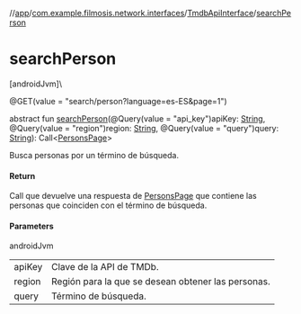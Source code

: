 //[app](../../../index.md)/[com.example.filmosis.network.interfaces](../index.md)/[TmdbApiInterface](index.md)/[searchPerson](search-person.md)

# searchPerson

[androidJvm]\

@GET(value = &quot;search/person?language=es-ES&amp;page=1&quot;)

abstract fun [searchPerson](search-person.md)(@Query(value = &quot;api_key&quot;)apiKey: [String](https://kotlinlang.org/api/latest/jvm/stdlib/kotlin/-string/index.html), @Query(value = &quot;region&quot;)region: [String](https://kotlinlang.org/api/latest/jvm/stdlib/kotlin/-string/index.html), @Query(value = &quot;query&quot;)query: [String](https://kotlinlang.org/api/latest/jvm/stdlib/kotlin/-string/index.html)): Call&lt;[PersonsPage](../../com.example.filmosis.data.model.tmdb/-persons-page/index.md)&gt;

Busca personas por un término de búsqueda.

#### Return

Call que devuelve una respuesta de [PersonsPage](../../com.example.filmosis.data.model.tmdb/-persons-page/index.md) que contiene las personas que coinciden con el término de búsqueda.

#### Parameters

androidJvm

| | |
|---|---|
| apiKey | Clave de la API de TMDb. |
| region | Región para la que se desean obtener las personas. |
| query | Término de búsqueda. |
